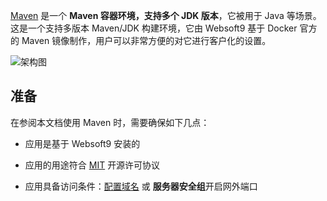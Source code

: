 [Maven](https://hub.docker.com/_/maven) 是一个 **Maven 容器环境，支持多个 JDK 版本**，它被用于 Java  等场景。这是一个支持多版本 Maven/JDK 构建环境，它由 Websoft9 基于 Docker 官方的 Maven 镜像制作，用户可以非常方便的对它进行客户化的设置。


![架构图](https://libs.websoft9.com/Websoft9/DocsPicture/zh/runtime/runtime-web-websoft9.png)


## 准备

在参阅本文档使用 Maven 时，需要确保如下几点：

- 应用是基于 Websoft9 安装的

- 应用的用途符合 [MIT](https://opensource.org/licenses/MIT) 开源许可协议

- 应用具备访问条件：[配置域名](./guide/appsetdomain) 或 **服务器安全组**开启网外端口